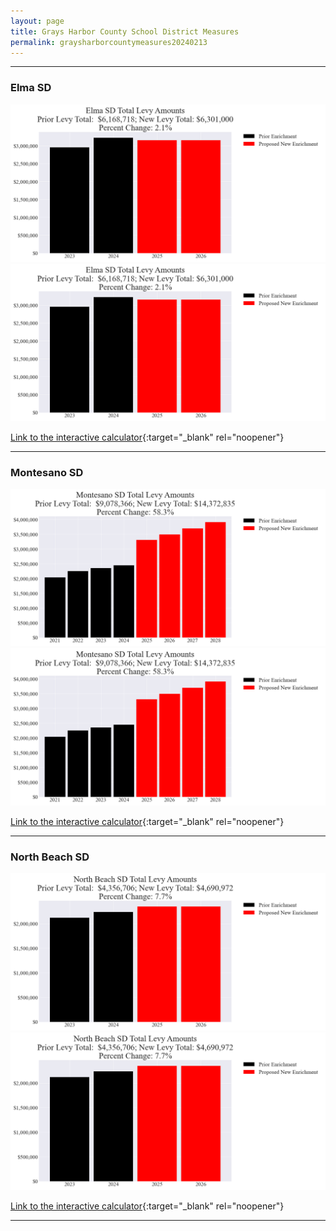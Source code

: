 ```yaml
---
layout: page
title: Grays Harbor County School District Measures
permalink: graysharborcountymeasures20240213
---
```


___

### Elma SD

![Elma SD enrichment levy totals chart](pagesManual/LeviesReport/20240213/ElmaEnrichment.png "Elma SD enrichment levy totals chart")
![Elma SD enrichment levy example parcel chart](pagesManual/LeviesReport/20240213/ElmaEnrichment.png "Elma SD enrichment  example parcel chart")

[Link to the interactive calculator](calculator_elma_enrichment_20240213_enhanced){:target="_blank" rel="noopener"}

___

### Montesano SD

![Montesano SD enrichment levy totals chart](pagesManual/LeviesReport/20240213/MontesanoEnrichment.png "Montesano SD enrichment levy totals chart")
![Montesano SD enrichment levy example parcel chart](pagesManual/LeviesReport/20240213/MontesanoEnrichment.png "Montesano SD enrichment  example parcel chart")

[Link to the interactive calculator](calculator_montesano_enrichment_20240213_enhanced){:target="_blank" rel="noopener"}

___

### North Beach SD

![North Beach SD enrichment levy totals chart](pagesManual/LeviesReport/20240213/NorthBeachEnrichment.png "North Beach SD enrichment levy totals chart")
![North Beach SD enrichment levy example parcel chart](pagesManual/LeviesReport/20240213/NorthBeachEnrichment.png "North Beach SD enrichment  example parcel chart")

[Link to the interactive calculator](calculator_north_beach_enrichment_20240213_enhanced){:target="_blank" rel="noopener"}

___

